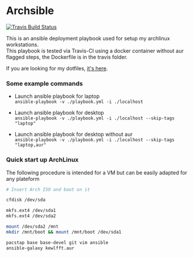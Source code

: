 # Archsible
[![Travis Build Status](https://travis-ci.org/DasFranck/Archsible.svg?branch=master)](https://travis-ci.org/DasFranck/Archsible)

This is an ansible deployment playbook used for setup my archlinux workstations.  
This playbook is tested via Travis-CI using a docker container without aur flagged steps, the Dockerfile is in the travis folder.

If you are looking for my dotfiles, [it's here](https://github.com/DasFranck/DasDotFiles).

### Some example commands
- Launch ansible playbook for laptop  
`ansible-playbook -v ./playbook.yml -i ./localhost`

- Launch ansible playbook for desktop  
`ansible-playbook -v ./playbook.yml -i ./localhost --skip-tags "laptop"`

- Launch ansible playbook for desktop without aur  
`ansible-playbook -v ./playbook.yml -i ./localhost --skip-tags "laptop,aur"` 

### Quick start up ArchLinux
The following procedure is intended for a VM but can be easily adapted for any plateform
```sh
# Insert Arch ISO and boot on it

cfdisk /dev/sda

mkfs.ext4 /dev/sda1
mkfs.ext4 /dev/sda2

mount /dev/sda2 /mnt
mkdir /mnt/boot && mount /mnt/boot /dev/sda1

pacstap base base-devel git vim ansible
ansible-galaxy kewlfft.aur
```
